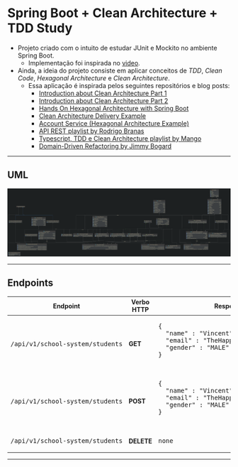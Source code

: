 # Spring Boot + Clean Architecture + TDD Study

- Projeto criado com o intuito de estudar JUnit e Mockito no ambiente Spring Boot.
    - Implementação foi inspirada no [video](https://www.youtube.com/watch?v=Geq60OVyBPg).
- Ainda, a ideia do projeto consiste em aplicar conceitos de _TDD_, _Clean Code_, _Hexagonal Architecture_ e _Clean
  Architecture_.
    - Essa aplicação é inspirada pelos seguintes repositórios e blog posts:
        - [Introduction about Clean Architecture Part 1](https://huongdanjava.com/introduction-about-clean-architecture-part-1.html)
        - [Introduction about Clean Architecture Part 2](https://huongdanjava.com/introduction-about-clean-architecture-part-2.html)
        - [Hands On Hexagonal Architecture with Spring Boot](https://github.com/sofieneBK/hands-on-hexagonal-architecture-with-spring-boot)
        - [Clean Architecture Delivery Example](https://github.com/eliostvs/clean-architecture-delivery-example)
        - [Account Service (Hexagonal Architecture Example)](https://github.com/tugcekonuklar/account-service)
        - [API REST playlist by Rodrigo Branas](https://www.youtube.com/watch?v=yZifRUvxdAk)
        - [Typescript, TDD e Clean Architecture playlist by Mango](https://www.youtube.com/watch?v=czq_8MsjTJY)
        - [Domain-Driven Refactoring by Jimmy Bogard](https://www.youtube.com/watch?v=_dQRAsVhCqA)

----
## UML

<img src="assets/uml_diagram.png">

----

## Endpoints

<table border="0">
    <thead>
        <tr>
            <th>Endpoint</th>
            <th>Verbo HTTP</th>
            <th>Response</th>
        </tr>
    </thead>
    <tbody>
        <tr>
            <td><pre>/api/v1/school-system/students</pre></td>
            <td><strong>GET</strong></td>
            <td><pre>
{
  "name" : "Vincent",
  "email" : "TheHappyJock@outlook.co",
  "gender" : "MALE"
}
            </pre></td>
        </tr>
        <tr>
            <td><pre>/api/v1/school-system/students</pre></td>
            <td><strong>POST</strong></td>
            <td><pre>
{
  "name" : "Vincent",
  "email" : "TheHappyJock@outlook.co",
  "gender" : "MALE"
}
            </pre></td>
        </tr>
        <tr>
            <td><pre>/api/v1/school-system/students</pre></td>
            <td><strong>DELETE</strong></td>
            <td><pre>none</pre></td>
        </tr>
    </tbody>
</table>

----
